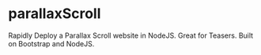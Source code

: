 parallaxScroll
==============

Rapidly Deploy a Parallax Scroll website in NodeJS.  Great for Teasers.  Built on Bootstrap and NodeJS.
